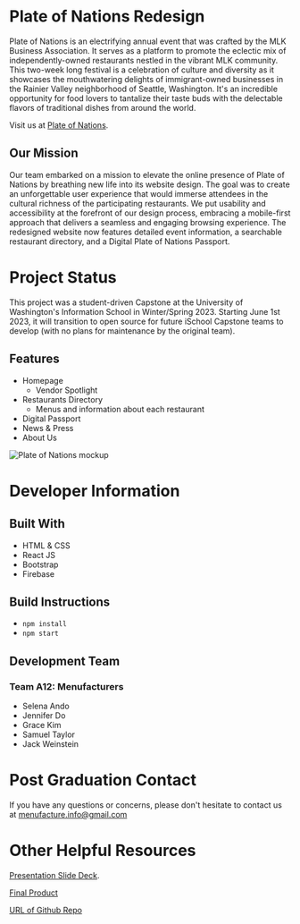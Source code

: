 # Plate of Nations Redesign
Plate of Nations is an electrifying annual event that was crafted by the MLK Business Association. It serves as a platform to promote the eclectic mix of independently-owned restaurants nestled in the vibrant MLK community. This two-week long festival is a celebration of culture and diversity as it showcases the mouthwatering delights of immigrant-owned businesses in the Rainier Valley neighborhood of Seattle, Washington. It's an incredible opportunity for food lovers to tantalize their taste buds with the delectable flavors of traditional dishes from around the world.

Visit us at [Plate of Nations](https://pon-app.web.app/).

## Our Mission
Our team embarked on a mission to elevate the online presence of Plate of Nations by breathing new life into its website design. The goal was to create an unforgettable user experience that would immerse attendees in the cultural richness of the participating restaurants. We put usability and accessibility at the forefront of our design process, embracing a mobile-first approach that delivers a seamless and engaging browsing experience. The redesigned website now features detailed event information, a searchable restaurant directory, and a Digital Plate of Nations Passport.

# Project Status 
This project was a student-driven Capstone at the University of Washington's Information School in Winter/Spring 2023. Starting June 1st 2023, it will transition to open source for future iSchool Capstone teams to develop (with no plans for maintenance by the original team).

## Features
- Homepage
  - Vendor Spotlight
- Restaurants Directory
  - Menus and information about each restaurant
- Digital Passport
- News & Press
- About Us

![Plate of Nations mockup](public/img/pon-mockup.png)

# Developer Information
## Built With
- HTML & CSS
- React JS
- Bootstrap
- Firebase

## Build Instructions
- `npm install`
- `npm start`

## Development Team
### Team A12: Menufacturers
- Selena Ando
- Jennifer Do
- Grace Kim
- Samuel Taylor
- Jack Weinstein

# Post Graduation Contact
If you have any questions or concerns, please don't hesitate to contact us at menufacture.info@gmail.com

# Other Helpful Resources 

[Presentation Slide Deck](https://www.canva.com/design/DAFcpIS7BAs/up4hP1P2_qOgxXJBJSeVDA/edit?utm_content=DAFcpIS7BAs&utm_campaign=designshare&utm_medium=link2&utm_source=sharebutton).

[Final Product](https://menufacturers.github.io/menufacturers-landing/)

[URL of Github Repo](https://github.com/menufacturers/pon-redesign)

